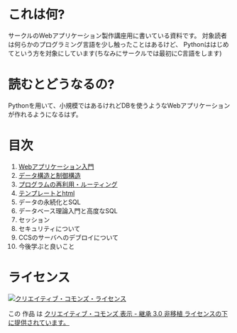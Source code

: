 # これは何?

サークルのWebアプリケーション製作講座用に書いている資料です。
対象読者は何らかのプログラミング言語を少し触ったことはあるけど、
Pythonははじめてという方を対象にしています(ちなみにサークルでは最初にC言語をします)

# 読むとどうなるの?

Pythonを用いて、小規模ではあるけれどDBを使うようなWebアプリケーションが作れるようになるはず。

# 目次
1. [Webアプリケーション入門](1.md)
2. [データ構造と制御構造](2.md)
3. [プログラムの再利用・ルーティング](3.md)
4. [テンプレートとhtml](4.md)
5. データの永続化とSQL
6. データベース理論入門と高度なSQL
7. セッション
8. セキュリティについて
9. CCSのサーバへのデブロイについて
10. 今後学ぶと良いこと


# ライセンス

<a rel="license" href="http://creativecommons.org/licenses/by-sa/3.0/deed.ja"><img alt="クリエイティブ・コモンズ・ライセンス" style="border-width:0" src="http://i.creativecommons.org/l/by-sa/3.0/88x31.png" /></a>

この 作品 は <a rel="license" href="http://creativecommons.org/licenses/by-sa/3.0/deed.ja">クリエイティブ・コモンズ 表示 - 継承 3.0 非移植 ライセンスの下に提供されています。</a>
